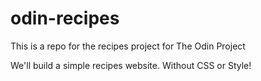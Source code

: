 # odin-recipes
This is a repo for the recipes project for The Odin Project

We'll build a simple recipes website. Without CSS or Style!